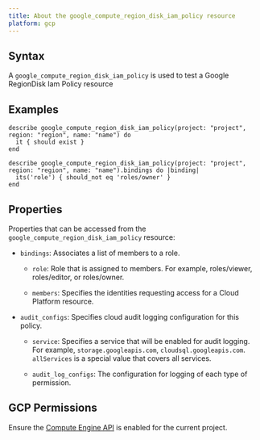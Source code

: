 ```yaml
---
title: About the google_compute_region_disk_iam_policy resource
platform: gcp
---
```


## Syntax
A `google_compute_region_disk_iam_policy` is used to test a Google RegionDisk Iam Policy resource

## Examples
```
describe google_compute_region_disk_iam_policy(project: "project", region: "region", name: "name") do
  it { should exist }
end

describe google_compute_region_disk_iam_policy(project: "project", region: "region", name: "name").bindings do |binding|
  its('role') { should_not eq 'roles/owner' }
end
```

## Properties
Properties that can be accessed from the `google_compute_region_disk_iam_policy` resource:

  * `bindings`: Associates a list of members to a role.

    * `role`: Role that is assigned to members. For example, roles/viewer, roles/editor, or roles/owner.

    * `members`: Specifies the identities requesting access for a Cloud Platform resource.

  * `audit_configs`: Specifies cloud audit logging configuration for this policy.

    * `service`: Specifies a service that will be enabled for audit logging. For example, `storage.googleapis.com`, `cloudsql.googleapis.com`. `allServices`  is a special value that covers all services.

    * `audit_log_configs`: The configuration for logging of each type of permission.



## GCP Permissions

Ensure the [Compute Engine API](https://console.cloud.google.com/apis/library/compute.googleapis.com/) is enabled for the current project.
